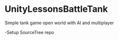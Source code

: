 # UnityLessonsBattleTank

Simple tank game open world with AI and multiplayer

-Setup SourceTree repo